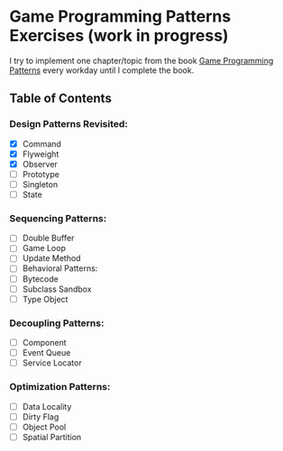 # Game Programming Patterns Exercises (work in progress)
I try to implement one chapter/topic from the book [Game Programming Patterns](https://gameprogrammingpatterns.com "Game Programming Patterns") every workday until I complete the book.

## Table of Contents

### Design Patterns Revisited:

- [x] Command
- [x] Flyweight
- [x]  Observer
- [ ] Prototype
- [ ] Singleton
- [ ] State

### Sequencing Patterns:

- [ ] Double Buffer
- [ ] Game Loop
- [ ] Update Method
- [ ] Behavioral Patterns:
- [ ] Bytecode
- [ ] Subclass Sandbox
- [ ] Type Object

### Decoupling Patterns:

- [ ] Component
- [ ] Event Queue
- [ ] Service Locator

### Optimization Patterns:

- [ ] Data Locality
- [ ] Dirty Flag
- [ ] Object Pool
- [ ] Spatial Partition
